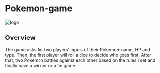 # Pokemon-game
![logo](http://i0.kym-cdn.com/photos/images/original/001/024/523/1c7.jpg)

## Overview
The game asks for two players' inputs of their Pokemon: name, HP and type. Then, the first player will roll a dice to decide who goes first. After that, two Pokemon battles against each other based on the rules I set and finally have a winner or a tie game. 
